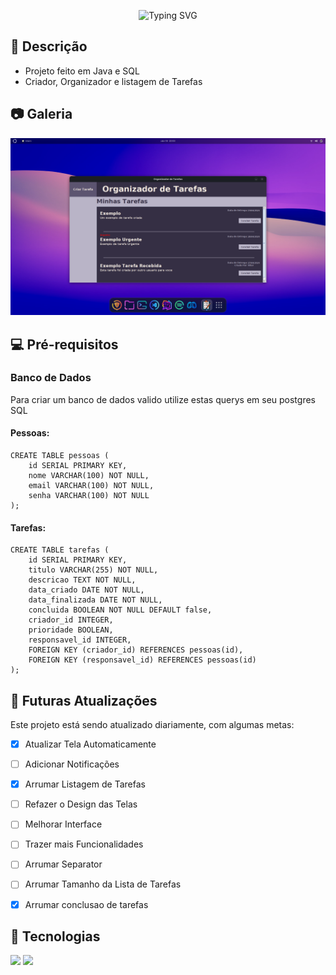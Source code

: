 <p align="center">
<img src="https://readme-typing-svg.demolab.com?font=&weight=600&size=26&pause=1000&color=DDDDDD&background=FFFFFF00&center=true&vCenter=true&random=false&width=550&height=75&lines=Gerenciador+de+Tarefas" alt="Typing SVG" /></a>
</p>

## 📖 Descrição
* Projeto feito em Java e SQL
* Criador, Organizador e listagem de Tarefas

## 📷 Galeria
![img.png](img.png)

## 💻 Pré-requisitos
### Banco de Dados
Para criar um banco de dados valido utilize estas querys em seu postgres SQL

#### Pessoas:

```
CREATE TABLE pessoas (
    id SERIAL PRIMARY KEY,
    nome VARCHAR(100) NOT NULL,
    email VARCHAR(100) NOT NULL,
    senha VARCHAR(100) NOT NULL
);
```
#### Tarefas:
```
CREATE TABLE tarefas (
    id SERIAL PRIMARY KEY,
    titulo VARCHAR(255) NOT NULL,
    descricao TEXT NOT NULL,
    data_criado DATE NOT NULL,
    data_finalizada DATE NOT NULL,
    concluida BOOLEAN NOT NULL DEFAULT false,
    criador_id INTEGER,
    prioridade BOOLEAN,
    responsavel_id INTEGER,
    FOREIGN KEY (criador_id) REFERENCES pessoas(id),
    FOREIGN KEY (responsavel_id) REFERENCES pessoas(id)
);
```

## 🚀 Futuras Atualizações

Este projeto está sendo atualizado diariamente, com algumas metas:

- [x] Atualizar Tela Automaticamente
- [ ] Adicionar Notificações
- [x] Arrumar Listagem de Tarefas
- [ ] Refazer o Design das Telas
- [ ] Melhorar Interface
- [ ] Trazer mais Funcionalidades
- [ ] Arrumar Separator
- [ ] Arrumar Tamanho da Lista de Tarefas
- [x] Arrumar conclusao de tarefas


## 🤖 Tecnologias

<img src="https://img.shields.io/badge/PostgreSQL-316192?style=for-the-badge&logo=postgresql&logoColor=white"> <img src="https://img.shields.io/badge/java-%23ED8B00.svg?style=for-the-badge&logo=openjdk&logoColor=white">
